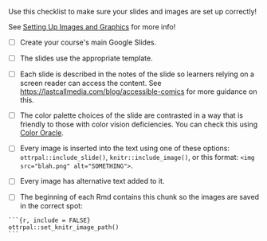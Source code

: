 
Use this checklist to make sure your slides and images are set up correctly!

See [Setting Up Images and Graphics](https://www.ottrproject.org/writing_content.html#set-up-images) for more info!

- [ ] Create your course's main Google Slides.

- [ ] The slides use the appropriate template.

- [ ] Each slide is described in the notes of the slide so learners relying on a screen reader can access the content. See https://lastcallmedia.com/blog/accessible-comics for more guidance on this.

- [ ] The color palette choices of the slide are contrasted in a way that is friendly to those with color vision deficiencies.
You can check this using [Color Oracle](https://colororacle.org/).

- [ ] Every image is inserted into the text using one of these options: `ottrpal::include_slide()`, `knitr::include_image()`, or this format: `<img src="blah.png" alt="SOMETHING">`.

- [ ] Every image has alternative text added to it.

- [ ] The beginning of each Rmd contains this chunk so the images are saved in the correct spot:

`````
```{r, include = FALSE}
ottrpal::set_knitr_image_path()
```
`````
